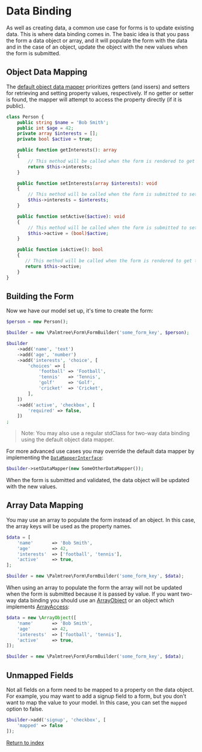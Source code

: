 # Data Binding

As well as creating data, a common use case for forms is to update existing data. This is where data binding comes in.
The basic idea is that you pass the form a data object or array, and it will populate the form with the data and in the case
of an object, update the object with the new values when the form is submitted.

## Object Data Mapping

The [default object data mapper](/src/DataMapper/ObjectDataMapper.php) prioritizes getters (and issers) and setters for retrieving
and setting property values, respectively. If no getter or setter is found, the mapper will attempt to access the property
directly (if it is public).

```php
class Person {
    public string $name = 'Bob Smith';
    public int $age = 42;
    private array $interests = [];
    private bool $active = true;

    public function getInterests(): array
    {
        // This method will be called when the form is rendered to get the 'interests' property
        return $this->interests;
    }

    public function setInterests(array $interests): void
    {
        // This method will be called when the form is submitted to set the 'interests' property
        $this->interests = $interests;
    }

    public function setActive($active): void
    {
        // This method will be called when the form is submitted to set the 'active' property
        $this->active = (bool)$active;
    }

    public function isActive(): bool
    {
       // This method will be called when the form is rendered to get the 'active' property
       return $this->active;
    }
}
```

## Building the Form

Now we have our model set up, it's time to create the form:

```php
$person = new Person();

$builder = new \Palmtree\Form\FormBuilder('some_form_key', $person);

$builder
    ->add('name', 'text')
    ->add('age', 'number')
    ->add('interests', 'choice', [
        'choices' => [
            'football' => 'Football',
            'tennis'   => 'Tennis',
            'golf'     => 'Golf',
            'cricket'  => 'Cricket',
        ],
    ])
    ->add('active', 'checkbox', [
        'required' => false,
    ])
;
```

> Note: You may also use a regular stdClass for two-way data binding using the default object data mapper.

For more advanced use cases you may override the default data mapper by implementing the [`DataMapperInterface`](/src/DataMapper/DataMapperInterface.php):

```php
$builder->setDataMapper(new SomeOtherDataMapper());
```

When the form is submitted and validated, the data object will be updated with the new values.

## Array Data Mapping

You may use an array to populate the form instead of an object. In this case, the array keys will be used as the property
names.

```php
$data = [
    'name'       => 'Bob Smith',
    'age'        => 42,
    'interests'  => ['football', 'tennis'],
    'active'     => true,
];

$builder = new \Palmtree\Form\FormBuilder('some_form_key', $data);
```

When using an array to populate the form the array will not be updated when the form is submitted because it
is passed by value. If you want two-way data binding you should use an [ArrayObject](https://www.php.net/manual/en/class.arrayobject.php)
or an object which implements [ArrayAccess](https://www.php.net/manual/en/class.arrayaccess.php):

```php
$data = new \ArrayObject([
    'name'       => 'Bob Smith',
    'age'        => 42,
    'interests'  => ['football', 'tennis'],
    'active'     => true,
]);

$builder = new \Palmtree\Form\FormBuilder('some_form_key', $data);
```

## Unmapped Fields

Not all fields on a form need to be mapped to a property on the data object. For example, you may want to add a signup
field to a form, but you don't want to map the value to your model. In this case, you can set the `mapped`
option to false.

```php
$builder->add('signup', 'checkbox', [
    'mapped' => false
]);
```

[Return to index](index.md)
